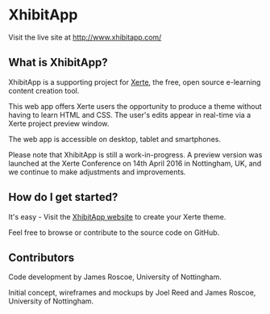 # XhibitApp

Visit the live site at http://www.xhibitapp.com/

## What is XhibitApp?

XhibitApp is a supporting project for [Xerte](http://www.xerte.org.uk), the free, open source e-learning content creation tool.

This web app offers Xerte users the opportunity to produce a theme without having to learn HTML and CSS. The user's edits appear in real-time via a Xerte project preview window.

The web app is accessible on desktop, tablet and smartphones.

Please note that XhibitApp is still a work-in-progress. A preview version was launched at the Xerte Conference on 14th April 2016 in Nottingham, UK, and we continue to make adjustments and improvements.

## How do I get started?

It's easy - Visit the [XhibitApp website](http://www.xhibitapp.com/) to create your Xerte theme.

Feel free to browse or contribute to the source code on GitHub.

## Contributors

Code development by James Roscoe, University of Nottingham.

Initial concept, wireframes and mockups by Joel Reed and James Roscoe, University of Nottingham.